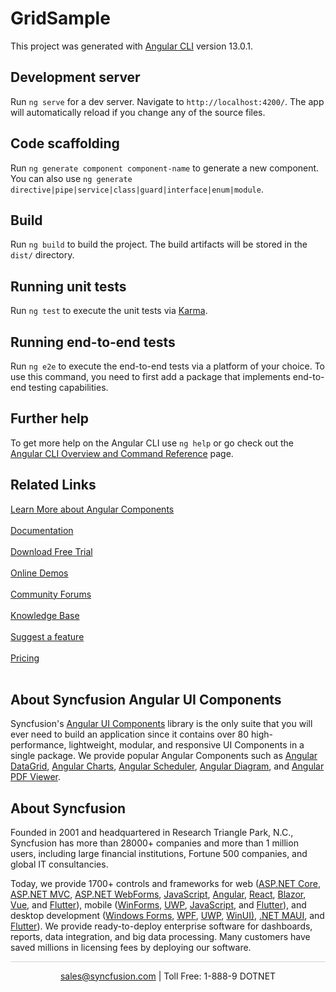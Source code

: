 # GridSample

This project was generated with [Angular CLI](https://github.com/angular/angular-cli) version 13.0.1.

## Development server

Run `ng serve` for a dev server. Navigate to `http://localhost:4200/`. The app will automatically reload if you change any of the source files.

## Code scaffolding

Run `ng generate component component-name` to generate a new component. You can also use `ng generate directive|pipe|service|class|guard|interface|enum|module`.

## Build

Run `ng build` to build the project. The build artifacts will be stored in the `dist/` directory.

## Running unit tests

Run `ng test` to execute the unit tests via [Karma](https://karma-runner.github.io).

## Running end-to-end tests

Run `ng e2e` to execute the end-to-end tests via a platform of your choice. To use this command, you need to first add a package that implements end-to-end testing capabilities.

## Further help

To get more help on the Angular CLI use `ng help` or go check out the [Angular CLI Overview and Command Reference](https://angular.io/cli) page.

## Related Links

[Learn More about Angular Components](https://www.syncfusion.com/angular-ui-components/?utm_source=github&utm_medium=listing&utm_campaign=angular-github-samples)<br/><br/>
[Documentation](https://ej2.syncfusion.com/angular/documentation/introduction/?utm_source=github&utm_medium=listing&utm_campaign=angular-github-samples)<br/><br/>
[Download Free Trial](https://www.syncfusion.com/downloads?utm_source=github&utm_medium=listing&utm_campaign=angular-github-samples)<br/><br/>
[Online Demos](https://ej2.syncfusion.com/angular/demos/?utm_source=github&utm_medium=listing&utm_campaign=angular-github-samples)<br/><br/>
[Community Forums](https://www.syncfusion.com/forums/?utm_source=github&utm_medium=listing&utm_campaign=angular-github-samples)<br/><br/>
[Knowledge Base](https://www.syncfusion.com/kb/essential-js2?utm_source=github&utm_medium=listing&utm_campaign=angular-github-samples)<br/><br/>
[Suggest a feature](https://www.syncfusion.com/feedback/angular?utm_source=github&utm_medium=listing&utm_campaign=angular-github-samples)<br/><br/>
[Pricing](https://www.syncfusion.com/sales/products/angular?utm_source=github&utm_medium=listing&utm_campaign=angular-github-samples)<br/><br/>

## About Syncfusion Angular UI Components
Syncfusion's [Angular UI Components](https://www.syncfusion.com/angular-ui-components?utm_source=github&utm_medium=listing&utm_campaign=angular-github-samples) library is the only suite that you will ever need to build an application since it contains over 80 high-performance, lightweight, modular, and responsive UI Components in a single package. We provide popular Angular Components such as [Angular DataGrid](https://www.syncfusion.com/angular-ui-components/angular-grid), [Angular Charts](https://www.syncfusion.com/angular-ui-components/angular-charts), [Angular Scheduler](https://www.syncfusion.com/angular-ui-components/angular-scheduler?utm_source=github&utm_medium=listing&utm_campaign=angular-github-samples), [Angular Diagram](https://www.syncfusion.com/angular-ui-components/angular-diagram?utm_source=github&utm_medium=listing&utm_campaign=angular-github-samples), and [Angular PDF Viewer](https://www.syncfusion.com/angular-ui-components/angular-pdf-viewer?utm_source=github&utm_medium=listing&utm_campaign=angular-github-samples).

## About Syncfusion

Founded in 2001 and headquartered in Research Triangle Park, N.C., Syncfusion has more than 28000+ companies and more than 1 million users, including large financial institutions, Fortune 500 companies, and global IT consultancies.

Today, we provide 1700+ controls and frameworks for web ([ASP.NET Core](https://www.syncfusion.com/aspnet-core-ui-controls?utm_source=github&utm_medium=listing&utm_campaign=angular-github-samples), [ASP.NET MVC](https://www.syncfusion.com/aspnet-mvc-ui-controls?utm_source=github&utm_medium=listing&utm_campaign=angular-github-samples), [ASP.NET WebForms](https://www.syncfusion.com/jquery/aspnet-webforms-ui-controls?utm_source=github&utm_medium=listing&utm_campaign=angular-github-samples), [JavaScript](https://www.syncfusion.com/javascript-ui-controls?utm_source=github&utm_medium=listing&utm_campaign=angular-github-samples), [Angular](https://www.syncfusion.com/angular-ui-components?utm_source=github&utm_medium=listing&utm_campaign=angular-github-samples), [React](https://www.syncfusion.com/react-ui-components?utm_source=github&utm_medium=listing&utm_campaign=angular-github-samples), [Blazor](https://www.syncfusion.com/blazor-components?utm_source=github&utm_medium=listing&utm_campaign=angular-github-samples), [Vue](https://www.syncfusion.com/vue-ui-components?utm_source=github&utm_medium=listing&utm_campaign=angular-github-samples), and [Flutter](https://www.syncfusion.com/flutter-widgets?utm_source=github&utm_medium=listing&utm_campaign=angular-github-samples)), mobile ([WinForms](https://www.syncfusion.com/WinForms-ui-controls?utm_source=github&utm_medium=listing&utm_campaign=angular-github-samples), [UWP](https://www.syncfusion.com/uwp-ui-controls?utm_source=github&utm_medium=listing&utm_campaign=angular-github-samples), [JavaScript](https://www.syncfusion.com/javascript-ui-controls?utm_source=github&utm_medium=listing&utm_campaign=angular-github-samples), and [Flutter](https://www.syncfusion.com/flutter-widgets?utm_source=github&utm_medium=listing&utm_campaign=angular-github-samples)), and desktop development ([Windows Forms](https://www.syncfusion.com/winforms-ui-controls?utm_source=github&utm_medium=listing&utm_campaign=angular-github-samples), [WPF](https://www.syncfusion.com/wpf-ui-controls?utm_source=github&utm_medium=listing&utm_campaign=angular-github-samples), [UWP](https://www.syncfusion.com/uwp-ui-controls?utm_source=github&utm_medium=listing&utm_campaign=angular-github-samples), [WinUI)](https://www.syncfusion.com/winui-controls?utm_source=github&utm_medium=listing&utm_campaign=angular-github-samples), [.NET MAUI](https://www.syncfusion.com/maui-controls), and [Flutter](https://www.syncfusion.com/flutter-widgets?utm_source=github&utm_medium=listing&utm_campaign=angular-github-samples)). We provide ready-to-deploy enterprise software for dashboards, reports, data integration, and big data processing. Many customers have saved millions in licensing fees by deploying our software.

<hr style="height:0.3px;border:none;color:lightgrey;background-color:lightgrey;" />

<p align="center">
  <a href="mailto:sales@syncfusion.com?Subject=Syncfusion Angular Components - Github Sample" target="_top">sales@syncfusion.com</a> | Toll Free: 1-888-9 DOTNET <br>
</p>